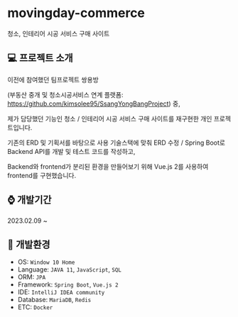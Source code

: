 # movingday-commerce

청소, 인테리어 시공 서비스 구매 사이트


:computer: 프로젝트 소개
---
이전에 참여했던 팀프로젝트 쌍용방

(부동산 중개 및 청소시공서비스 연계 플랫폼: https://github.com/kimsolee95/SsangYongBangProject) 중, 

제가 담당했던 기능인 청소 / 인테리어 시공 서비스 구매 사이트를 재구현한 개인 프로젝트입니다.

기존의 ERD 및 기획서를 바탕으로 사용 기술스택에 맞춰 ERD 수정 / Spring Boot로 Backend API를 개발 및 테스트 코드를 작성하고, 

Backend와 frontend가 분리된 환경을 만들어보기 위해 Vue.js 2를 사용하여 frontend를 구현했습니다.


:watch: 개발기간
---
2023.02.09 ~


:mag_right: 개발환경
---
- OS: `Window 10 Home`
- Language: `JAVA 11`, `JavaScript`, `SQL`
- ORM: `JPA`
- Framework: `Spring Boot`, `Vue.js 2`
- IDE: `IntelliJ IDEA community`
- Database: `MariaDB`, `Redis`
- ETC: `Docker`
